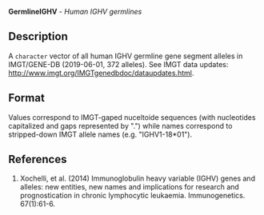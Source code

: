 **GermlineIGHV** - *Human IGHV germlines*

Description
--------------------

A `character` vector of all human IGHV germline gene segment alleles
in IMGT/GENE-DB (2019-06-01, 372 alleles). 
See IMGT data updates: http://www.imgt.org/IMGTgenedbdoc/dataupdates.html.






Format
-------------------

Values correspond to IMGT-gaped nuceltoide sequences (with
nucleotides capitalized and gaps represented by ".") while names correspond
to stripped-down IMGT allele names (e.g. "IGHV1-18*01").


References
-------------------


1.  Xochelli, et al. (2014) Immunoglobulin heavy variable (IGHV) genes and 
alleles: new entities, new names and implications for research and 
prognostication in chronic lymphocytic leukaemia. Immunogenetics. 67(1):61-6.










